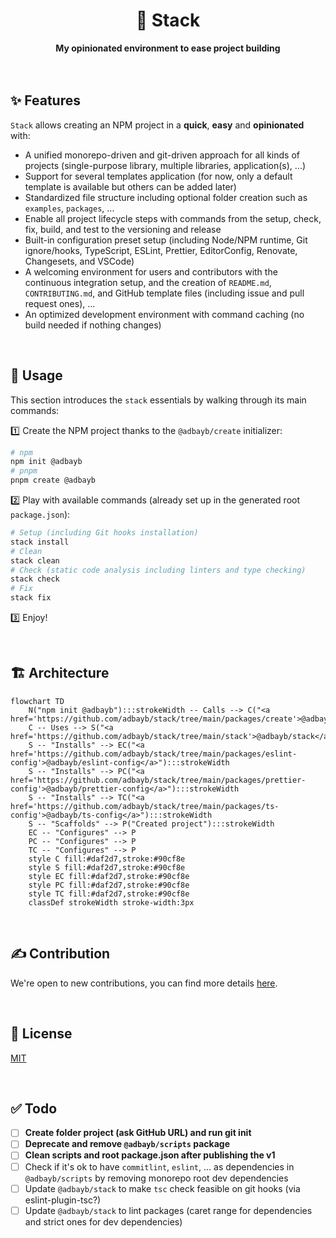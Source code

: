 <div align="center">
    <h1>🦦 Stack</h1>
    <strong>My opinionated environment to ease project building</strong>
</div>
<br>
<br>

## ✨ Features

`Stack` allows creating an NPM project in a **quick**, **easy** and **opinionated** with:

-   A unified monorepo-driven and git-driven approach for all kinds of projects (single-purpose library, multiple libraries, application(s), ...)
-   Support for several templates application (for now, only a default template is available but others can be added later)
-   Standardized file structure including optional folder creation such as `examples`, `packages`, ...
-   Enable all project lifecycle steps with commands from the setup, check, fix, build, and test to the versioning and release
-   Built-in configuration preset setup (including Node/NPM runtime, Git ignore/hooks, TypeScript, ESLint, Prettier, EditorConfig, Renovate, Changesets, and VSCode)
-   A welcoming environment for users and contributors with the continuous integration setup, and the creation of `README.md`, `CONTRIBUTING.md`, and GitHub template files (including issue and pull request ones), ...
-   An optimized development environment with command caching (no build needed if nothing changes)

<br>

## 🚀 Usage

This section introduces the `stack` essentials by walking through its main commands:

1️⃣ Create the NPM project thanks to the `@adbayb/create` initializer:

```bash
# npm
npm init @adbayb
# pnpm
pnpm create @adbayb
```

2️⃣ Play with available commands (already set up in the generated root `package.json`):

```bash
# Setup (including Git hooks installation)
stack install
# Clean
stack clean
# Check (static code analysis including linters and type checking)
stack check
# Fix
stack fix
```

3️⃣ Enjoy!

<br>

## 🏗️ Architecture

```mermaid
flowchart TD
    N("npm init @adbayb"):::strokeWidth -- Calls --> C("<a href='https://github.com/adbayb/stack/tree/main/packages/create'>@adbayb/create</a>"):::strokeWidth
    C -- Uses --> S("<a href='https://github.com/adbayb/stack/tree/main/stack'>@adbayb/stack</a>"):::strokeWidth
    S -- "Installs" --> EC("<a href='https://github.com/adbayb/stack/tree/main/packages/eslint-config'>@adbayb/eslint-config</a>"):::strokeWidth
    S -- "Installs" --> PC("<a href='https://github.com/adbayb/stack/tree/main/packages/prettier-config'>@adbayb/prettier-config</a>"):::strokeWidth
    S -- "Installs" --> TC("<a href='https://github.com/adbayb/stack/tree/main/packages/ts-config'>@adbayb/ts-config</a>"):::strokeWidth
    S -- "Scaffolds" --> P("Created project"):::strokeWidth
    EC -- "Configures" --> P
    PC -- "Configures" --> P
    TC -- "Configures" --> P
    style C fill:#daf2d7,stroke:#90cf8e
    style S fill:#daf2d7,stroke:#90cf8e
    style EC fill:#daf2d7,stroke:#90cf8e
    style PC fill:#daf2d7,stroke:#90cf8e
    style TC fill:#daf2d7,stroke:#90cf8e
    classDef strokeWidth stroke-width:3px
```

<br>

## ✍️ Contribution

We're open to new contributions, you can find more details [here](https://github.com/adbayb/stack/blob/main/CONTRIBUTING.md).

<br>

## 📖 License

[MIT](https://github.com/adbayb/stack/blob/main/LICENSE "License MIT")

<br>

## ✅ Todo

-   [ ] **Create folder project (ask GitHub URL) and run git init**
-   [ ] **Deprecate and remove `@adbayb/scripts` package**
-   [ ] **Clean scripts and root package.json after publishing the v1**
-   [ ] Check if it's ok to have `commitlint`, `eslint`, ... as dependencies in `@adbayb/scripts` by removing monorepo root dev dependencies
-   [ ] Update `@adbayb/stack` to make `tsc` check feasible on git hooks (via eslint-plugin-tsc?)
-   [ ] Update `@adbayb/stack` to lint packages (caret range for dependencies and strict ones for dev dependencies)

<br>
